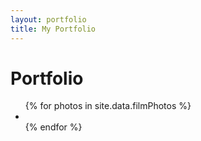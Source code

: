 ```yaml
---
layout: portfolio
title: My Portfolio
---
```


<div id="portfolio" >
	<h1 class="pageTitle">Portfolio</h1>
	<div>
		<ul>
			{% for photos in site.data.filmPhotos %}
			<li style="background-image: url('{{photos.url}}')"></li>
			{% endfor %}
		</ul>
		<div class="clearfix"></div>
	</div>
